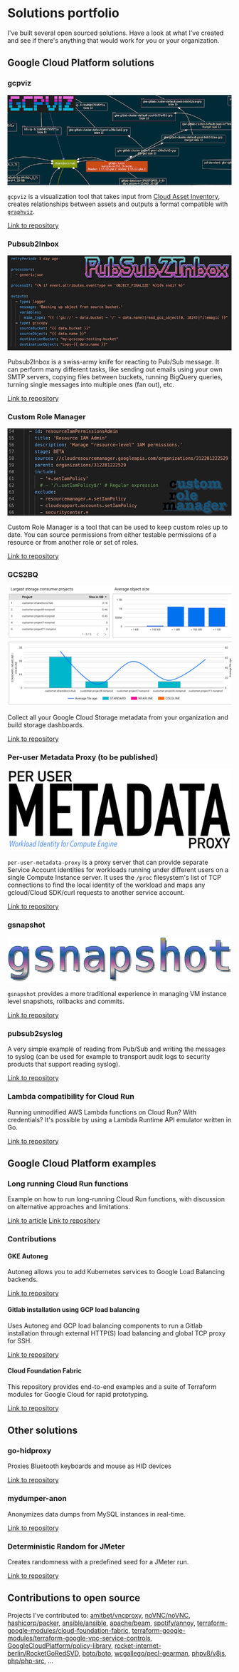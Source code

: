 # Solutions portfolio

I've built several open sourced solutions. Have a look at what I've created and see if there's anything that
would work for you or your organization.

## Google Cloud Platform solutions

### gcpviz

![gcpviz example](images/gcpviz.png)

`gcpviz` is a visualization tool that takes input from [Cloud Asset Inventory](https://cloud.google.com/asset-inventory/docs/overview),
creates relationships between assets and outputs a format compatible with [`graphviz`](http://graphviz.gitlab.io/).

[Link to repository](https://github.com/GoogleCloudPlatform/professional-services/tree/main/tools/gcpviz)

### Pubsub2Inbox

![Pubsub2Inbox example](images/pubsub2inbox.png)

Pubsub2Inbox is a swiss-army knife for reacting to Pub/Sub message. It can perform many different tasks, like
sending out emails using your own SMTP servers, copying files between buckets, running BigQuery queries, turning
single messages into multiple ones (fan out), etc.

[Link to repository](https://github.com/GoogleCloudPlatform/professional-services/tree/main/tools/pubsub2inbox)

### Custom Role Manager

![custom-role-manager example](images/custom-role-manager.png)

Custom Role Manager is a tool that can be used to keep custom roles up to date. You can source permissions from either testable permissions 
of a resource or from another role or set of roles.

[Link to repository](https://github.com/GoogleCloudPlatform/professional-services/tree/main/tools/custom-role-manager)

### GCS2BQ

![gcs2bq example](images/gcs2bq.png)

Collect all your Google Cloud Storage metadata from your organization and build storage dashboards.

[Link to repository](https://github.com/GoogleCloudPlatform/professional-services/tree/main/tools/gcs2bq)

### Per-user Metadata Proxy (to be published)

![Per User Metadata Proxy example](images/per-user-metadata-proxy.png)

`per-user-metadata-proxy` is a proxy server that can provide separate Service Account identities for workloads 
running under different users on a single Compute Instance server. It uses the `/proc` filesystem's list of TCP 
connections to find the local identity of the workload and maps any gcloud/Cloud SDK/curl requests to another 
service account.

[Link to repository](https://github.com/rosmo/professional-services/tree/per-user-metadata-proxy/tools/per-user-metadata-proxy)

### gsnapshot

![gsnapshot example](images/gsnapshot.png)

`gsnapshot` provides a more traditional experience in managing VM instance level snapshots, rollbacks
and commits.

[Link to repository]( https://github.com/GoogleCloudPlatform/professional-services/tree/main/tools/gsnapshot)

### pubsub2syslog

A very simple example of reading from Pub/Sub and writing the messages to syslog (can be used
for example to transport audit logs to security products that support reading syslog).

[Link to repository](https://github.com/rosmo/pubsub2syslog)

### Lambda compatibility for Cloud Run

Running unmodified AWS Lambda functions on Cloud Run? With credentials? It's possible by using
a Lambda Runtime API emulator written in Go.

[Link to repository](https://github.com/GoogleCloudPlatform/professional-services/tree/main/tools/lambda-compat)

## Google Cloud Platform examples

### Long running Cloud Run functions

Example on how to run long-running Cloud Run functions, with discussion on alternative approaches
and limitations.

[Link to article](https://taneli-leppa.medium.com/long-running-cloud-run-functions-e13b00ff9585)
[Link to repository](https://github.com/rosmo/long-cloud-run)

### Contributions

#### GKE Autoneg

Autoneg allows you to add Kubernetes services to Google Load Balancing backends.

[Link to repository](https://github.com/GoogleCloudPlatform/gke-autoneg-controller)

#### Gitlab installation using GCP load balancing

Uses Autoneg and GCP load balancing components to run a Gitlab installation through
external HTTP(S) load balancing and global TCP proxy for SSH.

[Link to repository](https://github.com/rosmo/terraform-google-gke-gitlab/tree/gclb-autoneg)

#### Cloud Foundation Fabric

This repository provides end-to-end examples and a suite of Terraform modules for Google Cloud
for rapid prototyping.

[Link to repository](https://github.com/GoogleCloudPlatform/cloud-foundation-fabric)


## Other solutions

### go-hidproxy

Proxies Bluetooth keyboards and mouse as HID devices

[Link to repository](https://github.com/rosmo/go-hidproxy)

### mydumper-anon

Anonymizes data dumps from MySQL instances in real-time.

[Link to repository](https://github.com/rosmo/mydumper-anon)

### Deterministic Random for JMeter

Creates randomness with a predefined seed for a JMeter run.

[Link to repository](https://github.com/rosmo/jmeter-plugins)

## Contributions to open source

Projects I've contributed to: [amitbet/vncproxy](https://github.com/amitbet/vncproxy), [noVNC/noVNC](https://github.com/novnc/noVNC),
[hashicorp/packer](https://github.com/hashicorp/packer), [ansible/ansible](https://github.com/ansible/ansible), [apache/beam](https://github.com/apache/beam),
[spotify/annoy](https://github.com/spotify/annoy), [terraform-google-modules/cloud-foundation-fabric](https://github.com/terraform-google-modules/cloud-foundation-fabric),
[terraform-google-modules/terraform-google-vpc-service-controls](https://github.com/terraform-google-modules/terraform-google-vpc-service-controls),
[GoogleCloudPlatform/policy-library](https://github.com/GoogleCloudPlatform/policy-library), [rocket-internet-berlin/RocketGoRedSVD](https://github.com/rocket-internet-berlin/RocketGoRedSVD),
[boto/boto](https://github.com/boto/boto), [wcgallego/pecl-gearman](https://github.com/wcgallego/pecl-gearman), [phpv8/v8js](https://github.com/phpv8/v8js),
[php/php-src](https://github.com/php/php-src), ...
